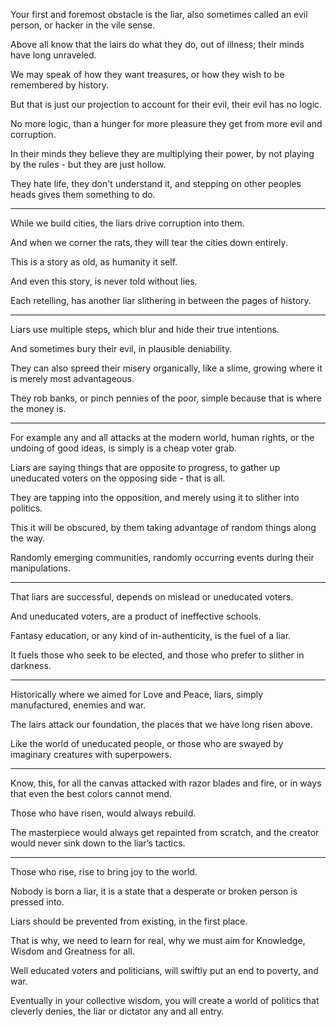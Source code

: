 Your first and foremost obstacle is the liar,
also sometimes called an evil person, or hacker in the vile sense.

Above all know that the lairs do what they do,
out of illness; their minds have long unraveled.

We may speak of how they want treasures,
or how they wish to be remembered by history.

But that is just our projection to account for their evil,
their evil has no logic.

No more logic,
than a hunger for more pleasure they get from more evil and corruption.

In their minds they believe they are multiplying their power,
by not playing by the rules - but they are just hollow.

They hate life, they don't understand it,
and stepping on other peoples heads gives them something to do.

---

While we build cities,
the liars drive corruption into them.

And when we corner the rats,
they will tear the cities down entirely.

This is a story as old,
as humanity it self.

And even this story,
is never told without lies.

Each retelling,
has another liar slithering in between the pages of history.


---

Liars use multiple steps,
which blur and hide their true intentions.

And sometimes bury their evil,
in plausible deniability.

They can also spreed their misery organically,
like a slime, growing where it is merely most advantageous.

They rob banks, or pinch pennies of the poor,
simple because that is where the money is.

---

For example any and all attacks at the modern world, human rights, or the undoing of good ideas,
is simply is a cheap voter grab.

Liars are saying things that are opposite to progress,
to gather up uneducated voters on the opposing side - that is all.

They are tapping into the opposition,
and merely using it to slither into politics.

This it will be obscured,
by them taking advantage of random things along the way.

Randomly emerging communities,
randomly occurring events during their manipulations.

---

That liars are successful,
depends on mislead or uneducated voters.

And uneducated voters,
are a product of ineffective schools.


Fantasy education, or any kind of in-authenticity,
is the fuel of a liar.

It fuels those who seek to be elected,
and those who prefer to slither in darkness.

---

Historically where we aimed for Love and Peace,
liars, simply manufactured, enemies and war.

The lairs attack our foundation,
the places that we have long risen above.

Like the world of uneducated people,
or those who are swayed by imaginary creatures with superpowers.

---

Know, this, for all the canvas attacked with razor blades and fire,
or in ways that even the best colors cannot mend.

Those who have risen,
would always rebuild.

The masterpiece would always get repainted from scratch,
and the creator would never sink down to the liar’s tactics.

---


Those who rise,
rise to bring joy to the world.

Nobody is born a liar,
it is a state that a desperate or broken  person is pressed into.

Liars should be prevented from existing,
in the first place.

That is why, we need to learn for real,
why we must aim for Knowledge, Wisdom and Greatness for all.

Well educated voters and politicians,
will swiftly put an end to poverty, and war.

Eventually in your collective wisdom,
you will create a world of politics that cleverly denies, the liar or dictator any and all entry.
